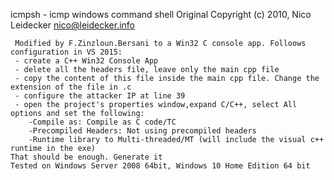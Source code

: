  icmpsh - icmp windows command shell
 Original Copyright (c) 2010, Nico Leidecker <nico@leidecker.info>

     Modified by F.Zinzloun.Bersani to a Win32 C console app. Folloows configuration in VS 2015:
	 - create a C++ Win32 Console App
	 - delete all the headers file, leave only the main cpp file
	 - copy the content of this file inside the main cpp file. Change the extension of the file in .c
	 - configure the attacker IP at line 39
	 - open the project's properties window,expand C/C++, select All options and set the following:
		-Compile as: Compile as C code/TC
		-Precompiled Headers: Not using precompiled headers
		-Runtime library to Multi-threaded/MT (will include the visual c++ runtime in the exe)
	That should be enough. Generate it
	Tested on Windows Server 2008 64bit, Windows 10 Home Edition 64 bit
	

